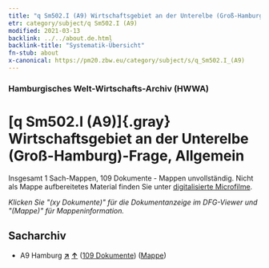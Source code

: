 ```yaml
---
title: "q Sm502.I (A9) Wirtschaftsgebiet an der Unterelbe (Groß-Hamburg)-Frage, Allgemein"
etr: category/subject/q Sm502.I (A9)
modified: 2021-03-13
backlink: ../../about.de.html
backlink-title: "Systematik-Übersicht"
fn-stub: about
x-canonical: https://pm20.zbw.eu/category/subject/s/q_Sm502.I_(A9)
---
```


### Hamburgisches Welt-Wirtschafts-Archiv (HWWA)
# [q Sm502.I (A9)]{.gray}&#8201; Wirtschaftsgebiet an der Unterelbe (Groß-Hamburg)-Frage, Allgemein&#160; 




Insgesamt 1 Sach-Mappen, 109 Dokumente - Mappen unvollständig.
Nicht als Mappe aufbereitetes Material finden Sie unter [digitalisierte Microfilme](/film/h1_sh.de.html).

_Klicken Sie "(xy Dokumente)" für die Dokumentanzeige im DFG-Viewer und "(Mappe)" für Mappeninformation._

## Sacharchiv



- A9 Hamburg [**&nearr;**](../../../geo/i/140905/about.de.html "Hamburg (alle Mappen)") [**&uarr;**](../../../geo/about.de.html#A9 "Ländersystematik") (<a href="https://pm20.zbw.eu/dfgview/sh/140905,146065" title="über: Hamburg : Wirtschaftsgebiet an der Unterelbe (Groß-Hamburg)-Frage, Allgemein" target="_blank">109 Dokumente</a>) ([Mappe](../../../../folder/sh/1409xx/140905/1460xx/146065/about.de.html))


